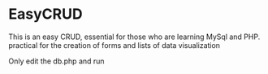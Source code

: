 # EasyCRUD
<p>This is an easy CRUD, essential for those who are learning MySql and PHP. practical for the creation of forms and lists of data visualization</p>
<p>Only edit the db.php and run</p>

